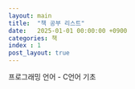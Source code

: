 ```yaml
---
layout: main  
title:  "책 공부 리스트"
date:   2025-01-01 00:00:00 +0900
categories: 책
index : 1
post_layout: true
---
```


프로그래밍 언어 - C언어 기초